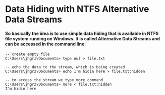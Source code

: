 # Data Hiding with NTFS Alternative Data Streams

#### So basically the idea is to use simple data hiding that is available in NTFS file system running on Windows. It is called Alternative Data Streams and can be accessed in the command line:

```console
-- create empty file
C:\Users\jhgrz\Documents> type nul > file.txt

-- echo the data to the stream, which is being created
C:\Users\jhgrz\Documents> echo I'm hidin here > file.txt:hidden

-- to access the stream we type more command
C:\Users\jhgrz\Documents> more < file.txt:hidden
I'm hidin here
```
